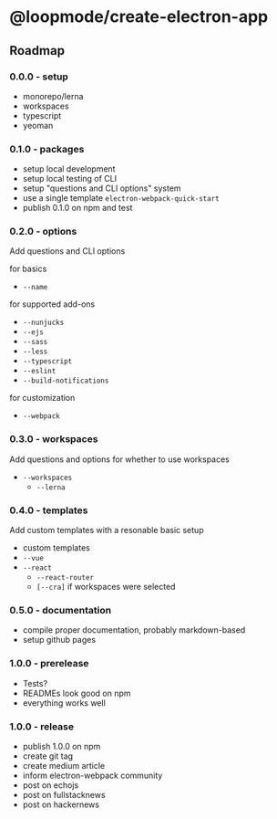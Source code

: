 # @loopmode/create-electron-app

## Roadmap

### 0.0.0 - setup

-   monorepo/lerna
-   workspaces
-   typescript
-   yeoman

### 0.1.0 - packages

-   setup local development
-   setup local testing of CLI
-   setup "questions and CLI options" system
-   use a single template `electron-webpack-quick-start`
-   publish 0.1.0 on npm and test

### 0.2.0 - options

Add questions and CLI options

for basics

-   `--name`

for supported add-ons

-   `--nunjucks`
-   `--ejs`
-   `--sass`
-   `--less`
-   `--typescript`
-   `--eslint`
-   `--build-notifications`

for customization

-   `--webpack`

### 0.3.0 - workspaces

Add questions and options for whether to use workspaces

-   `--workspaces`
    -   `--lerna`

### 0.4.0 - templates

Add custom templates with a resonable basic setup

-   custom templates
-   `--vue`
-   `--react`
    -   `--react-router`
    -   `[--cra]` if workspaces were selected

### 0.5.0 - documentation

-   compile proper documentation, probably markdown-based
-   setup github pages

### 1.0.0 - prerelease

-   Tests?
-   READMEs look good on npm
-   everything works well

### 1.0.0 - release

-   publish 1.0.0 on npm
-   create git tag
-   create medium article
-   inform electron-webpack community
-   post on echojs
-   post on fullstacknews
-   post on hackernews
